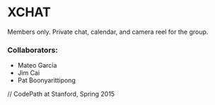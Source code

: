 # XCHAT
Members only. Private chat, calendar, and camera reel for the group.

### Collaborators:
* Mateo Garcia
* Jim Cai
* Pat Boonyarittipong


// CodePath at Stanford, Spring 2015
